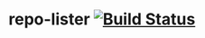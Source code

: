 # repo-lister [![Build Status](https://travis-ci.org/gaggle/repo-lister.svg?branch=master)](https://travis-ci.org/gaggle/repo-lister)
